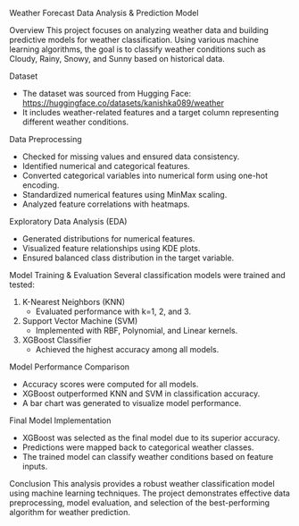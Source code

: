 Weather Forecast Data Analysis & Prediction Model

Overview
This project focuses on analyzing weather data and building predictive models for weather classification. Using various machine learning algorithms, the goal is to classify weather conditions such as Cloudy, Rainy, Snowy, and Sunny based on historical data.

Dataset
- The dataset was sourced from Hugging Face: https://huggingface.co/datasets/kanishka089/weather
- It includes weather-related features and a target column representing different weather conditions.

Data Preprocessing
- Checked for missing values and ensured data consistency.
- Identified numerical and categorical features.
- Converted categorical variables into numerical form using one-hot encoding.
- Standardized numerical features using MinMax scaling.
- Analyzed feature correlations with heatmaps.

Exploratory Data Analysis (EDA)
- Generated distributions for numerical features.
- Visualized feature relationships using KDE plots.
- Ensured balanced class distribution in the target variable.

Model Training & Evaluation
Several classification models were trained and tested:

1. K-Nearest Neighbors (KNN)
   - Evaluated performance with k=1, 2, and 3.
2. Support Vector Machine (SVM)
   - Implemented with RBF, Polynomial, and Linear kernels.
3. XGBoost Classifier
   - Achieved the highest accuracy among all models.

Model Performance Comparison
- Accuracy scores were computed for all models.
- XGBoost outperformed KNN and SVM in classification accuracy.
- A bar chart was generated to visualize model performance.

Final Model Implementation
- XGBoost was selected as the final model due to its superior accuracy.
- Predictions were mapped back to categorical weather classes.
- The trained model can classify weather conditions based on feature inputs.

Conclusion
This analysis provides a robust weather classification model using machine learning techniques. The project demonstrates effective data preprocessing, model evaluation, and selection of the best-performing algorithm for weather prediction.

